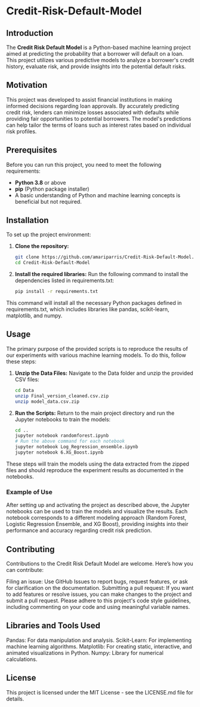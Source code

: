 # Credit-Risk-Default-Model

## Introduction
The **Credit Risk Default Model** is a Python-based machine learning project aimed at predicting the probability that a borrower will default on a loan. This project utilizes various predictive models to analyze a borrower's credit history, evaluate risk, and provide insights into the potential default risks.

## Motivation
This project was developed to assist financial institutions in making informed decisions regarding loan approvals. By accurately predicting credit risk, lenders can minimize losses associated with defaults while providing fair opportunities to potential borrowers. The model's predictions can help tailor the terms of loans such as interest rates based on individual risk profiles.

## Prerequisites
Before you can run this project, you need to meet the following requirements:
- **Python 3.8** or above
- **pip** (Python package installer)
- A basic understanding of Python and machine learning concepts is beneficial but not required.

## Installation

To set up the project environment:

1. **Clone the repository:**
   ```bash
   git clone https://github.com/amariparris/Credit-Risk-Default-Model.git
   cd Credit-Risk-Default-Model
   
2. **Install the required libraries:**
Run the following command to install the dependencies listed in requirements.txt:
   ```bash
   pip install -r requirements.txt
This command will install all the necessary Python packages defined in requirements.txt, which includes libraries like pandas, scikit-learn, matplotlib, and numpy.

## Usage 

The primary purpose of the provided scripts is to reproduce the results of our experiments with various machine learning models. To do this, follow these steps:

1. **Unzip the Data Files:**
Navigate to the Data folder and unzip the provided CSV files:
   ```bash
   cd Data
   unzip Final_version_cleaned.csv.zip
   unzip model_data.csv.zip

2. **Run the Scripts:**
Return to the main project directory and run the Jupyter notebooks to train the models:
   ```bash
   cd ..
   jupyter notebook randomforest.ipynb
   # Run the above command for each notebook
   jupyter notebook Log_Regression_ensemble.ipynb
   jupyter notebook 6.XG_Boost.ipynb
   
These steps will train the models using the data extracted from the zipped files and should reproduce the experiment results as documented in the notebooks.

### Example of Use

After setting up and activating the project as described above, the Jupyter notebooks can be used to train the models and visualize the results. Each notebook corresponds to a different modeling approach (Random Forest, Logistic Regression Ensemble, and XG Boost), providing insights into their performance and accuracy regarding credit risk prediction.

## Contributing

Contributions to the Credit Risk Default Model are welcome. Here’s how you can contribute:

Filing an issue: Use GitHub Issues to report bugs, request features, or ask for clarification on the documentation.
Submitting a pull request: If you want to add features or resolve issues, you can make changes to the project and submit a pull request.
Please adhere to this project's code style guidelines, including commenting on your code and using meaningful variable names.

## Libraries and Tools Used

Pandas: For data manipulation and analysis.
Scikit-Learn: For implementing machine learning algorithms.
Matplotlib: For creating static, interactive, and animated visualizations in Python.
Numpy: Library for numerical calculations.

## License

This project is licensed under the MIT License - see the LICENSE.md file for details.
